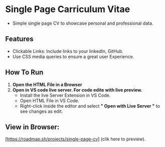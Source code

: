 # Single Page Carriculum Vitae
* Simple single page CV to showcase personal and professional data.
## Features
* Clickable Links: Include links to your linkedIn, GitHub.
* Use CSS media queries to ensure a great user Experience.
## How To Run
1. **Open the HTML File in a Browser**
2. **Open in VS code live server. For code edite with live preview.**
    * Install the live Server Extension in VS Code.
    * Open HTML File in VS Code.
    * Right-click inside the editor and select **" Open with Live Server "** to see changes as edit.
## View in Browser:
[https://roadmap.sh/projects/single-page-cv] (clik here to preview).

